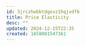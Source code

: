 ```yaml
---
id: 3jrczhwbbtdgovz1hqjvdf6
title: Price Elasticity
desc: ""
updated: 2024-12-15T22:35
created: 1658001547361
---
```


